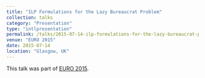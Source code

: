 ```yaml
---
title: "ILP Formulations for the Lazy Bureaucrat Problem"
collection: talks
category: "Presentation"
type: "intlpresentation"
permalink: /talks/2015-07-14-ilp-formulations-for-the-lazy-bureaucrat-problem
venue: "EURO 2015"
date: 2015-07-14
location: "Glasgow, UK"
---
```


This talk was part of [EURO 2015](www.euro2015.org).